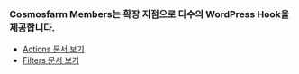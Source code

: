 ### Cosmosfarm Members는 확장 지점으로 다수의 WordPress Hook을 제공합니다.

- [Actions 문서 보기](https://github.com/cosmosfarm7000/cosmosfarm-members-docs/blob/main/actions.md)
- [Filters 문서 보기](https://github.com/cosmosfarm7000/cosmosfarm-members-docs/blob/main/filters.md)
